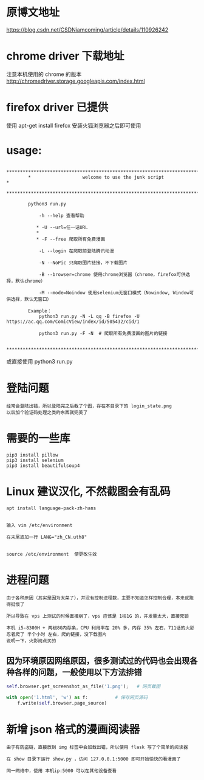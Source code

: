 # 原博文地址
https://blog.csdn.net/CSDNiamcoming/article/details/110926242	

# chrome driver 下载地址
注意本机使用的 chrome 的版本
http://chromedriver.storage.googleapis.com/index.html

# firefox driver 已提供
使用 apt-get install firefox 安装火狐浏览器之后即可使用

# usage:
            ***************************************************************************
            *                   welcome to use the junk script                        *
            ***************************************************************************
            
            python3 run.py 
                
                -h --help 查看帮助
                
               * -U --url=任一话URL 
               * 
               * -F --free 爬取所有免费漫画 
                
                -L --login 在爬取前登陆腾讯动漫
                
                -N --NoPic 只爬取图片链接，不下载图片
                
                -B --browser=chrome 使用chrome浏览器（chrome，firefox可供选择，默认chrome）
                
                -M --mode=Noindow 使用selenium无窗口模式（Nowindow, Window可供选择，默认无窗口）
            
            Example：
                python3 run.py -N -L qq -B firefox -U https://ac.qq.com/ComicView/index/id/505432/cid/1  
                
                python3 run.py -F -N  # 爬取所有免费漫画的图片的链接 
                
            ***************************************************************************

或直接使用 python3 run.py

# 登陆问题
	经常会登陆出错，所以登陆完之后截了个图，存在本目录下的 login_state.png
	以后加个验证码处理之类的东西就完美了

# 需要的一些库
	pip3 install pillow
	pip3 install selenium
	pip3 install beautifulsoup4

# Linux 建议汉化, 不然截图会有乱码
	apt install language-pack-zh-hans


	输入 vim /etc/environment     

	在末尾追加一行 LANG="zh_CN.uth8"


	source /etc/environment  使更改生效

# 进程问题
	由于各种原因（其实是因为太菜了），并没有控制进程数，主要不知道怎样控制合理，本来就跑得挺慢了
	
	所以导致在 vps 上测试的时候直接崩了，vps 应该是 1核1G 的，并发量太大，直接死锁

	本机 i5-8300H + 两根8G内存条，CPU 利用率在 20% 多，内存 35% 左右，711话的火影忍者爬了 半个小时 左右，爬的链接，没下载图片
	说明一下，火影阅点买的

## 因为环境原因网络原因，很多测试过的代码也会出现各种各样的问题，一般使用以下方法排错
```python
self.browser.get_screenshot_as_file('1.png');	# 网页截图

with open('1.html', 'w') as f:			# 保存网页源码
	f.write(self.browser.page_source)
```

# 新增 json 格式的漫画阅读器

	由于有防盗链，直接放到 img 标签中会加载出错，所以使用 flask 写了个简单的阅读器
	
	在 show 目录下运行 show.py ，访问 127.0.0.1:5000 即可开始愉快的看漫画了

	同一网络中，使用 本机ip:5000 可以在其他设备查看
